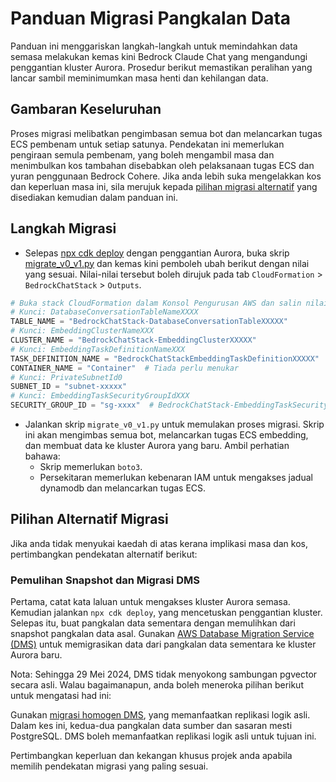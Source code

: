 # Panduan Migrasi Pangkalan Data

Panduan ini menggariskan langkah-langkah untuk memindahkan data semasa melakukan kemas kini Bedrock Claude Chat yang mengandungi penggantian kluster Aurora. Prosedur berikut memastikan peralihan yang lancar sambil meminimumkan masa henti dan kehilangan data.

## Gambaran Keseluruhan

Proses migrasi melibatkan pengimbasan semua bot dan melancarkan tugas ECS pembenam untuk setiap satunya. Pendekatan ini memerlukan pengiraan semula pembenam, yang boleh mengambil masa dan menimbulkan kos tambahan disebabkan oleh pelaksanaan tugas ECS dan yuran penggunaan Bedrock Cohere. Jika anda lebih suka mengelakkan kos dan keperluan masa ini, sila merujuk kepada [pilihan migrasi alternatif](#alternative-migration-options) yang disediakan kemudian dalam panduan ini.

## Langkah Migrasi

- Selepas [npx cdk deploy](../README.md#deploy-using-cdk) dengan penggantian Aurora, buka skrip [migrate_v0_v1.py](./migrate_v0_v1.py) dan kemas kini pemboleh ubah berikut dengan nilai yang sesuai. Nilai-nilai tersebut boleh dirujuk pada tab `CloudFormation` > `BedrockChatStack` > `Outputs`.

```py
# Buka stack CloudFormation dalam Konsol Pengurusan AWS dan salin nilai dari tab Outputs.
# Kunci: DatabaseConversationTableNameXXXX
TABLE_NAME = "BedrockChatStack-DatabaseConversationTableXXXXX"
# Kunci: EmbeddingClusterNameXXX
CLUSTER_NAME = "BedrockChatStack-EmbeddingClusterXXXXX"
# Kunci: EmbeddingTaskDefinitionNameXXX
TASK_DEFINITION_NAME = "BedrockChatStackEmbeddingTaskDefinitionXXXXX"
CONTAINER_NAME = "Container"  # Tiada perlu menukar
# Kunci: PrivateSubnetId0
SUBNET_ID = "subnet-xxxxx"
# Kunci: EmbeddingTaskSecurityGroupIdXXX
SECURITY_GROUP_ID = "sg-xxxx"  # BedrockChatStack-EmbeddingTaskSecurityGroupXXXXX
```

- Jalankan skrip `migrate_v0_v1.py` untuk memulakan proses migrasi. Skrip ini akan mengimbas semua bot, melancarkan tugas ECS embedding, dan membuat data ke kluster Aurora yang baru. Ambil perhatian bahawa:
  - Skrip memerlukan `boto3`.
  - Persekitaran memerlukan kebenaran IAM untuk mengakses jadual dynamodb dan melancarkan tugas ECS.

## Pilihan Alternatif Migrasi

Jika anda tidak menyukai kaedah di atas kerana implikasi masa dan kos, pertimbangkan pendekatan alternatif berikut:

### Pemulihan Snapshot dan Migrasi DMS

Pertama, catat kata laluan untuk mengakses kluster Aurora semasa. Kemudian jalankan `npx cdk deploy`, yang mencetuskan penggantian kluster. Selepas itu, buat pangkalan data sementara dengan memulihkan dari snapshot pangkalan data asal.
Gunakan [AWS Database Migration Service (DMS)](https://aws.amazon.com/dms/) untuk memigrasikan data dari pangkalan data sementara ke kluster Aurora baru.

Nota: Sehingga 29 Mei 2024, DMS tidak menyokong sambungan pgvector secara asli. Walau bagaimanapun, anda boleh meneroka pilihan berikut untuk mengatasi had ini:

Gunakan [migrasi homogen DMS](https://docs.aws.amazon.com/dms/latest/userguide/dm-migrating-data.html), yang memanfaatkan replikasi logik asli. Dalam kes ini, kedua-dua pangkalan data sumber dan sasaran mesti PostgreSQL. DMS boleh memanfaatkan replikasi logik asli untuk tujuan ini.

Pertimbangkan keperluan dan kekangan khusus projek anda apabila memilih pendekatan migrasi yang paling sesuai.
